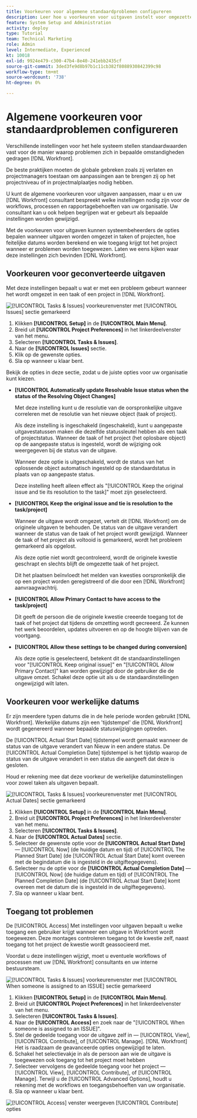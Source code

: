 ```yaml
---
title: Voorkeuren voor algemene standaardproblemen configureren
description: Leer hoe u voorkeuren voor uitgaven instelt voor omgezette uitgaven, werkelijke datums en toegang tot uitgaven.
feature: System Setup and Administration
activity: deploy
type: Tutorial
team: Technical Marketing
role: Admin
level: Intermediate, Experienced
kt: 10018
exl-id: 9924e479-c300-47b4-8e40-241ebb2435cf
source-git-commit: 3ded3fe9d8b97b1c11cb382f8088930842399c98
workflow-type: tm+mt
source-wordcount: '738'
ht-degree: 0%

---
```


# Algemene voorkeuren voor standaardproblemen configureren

Verschillende instellingen voor het hele systeem stellen standaardwaarden vast voor de manier waarop problemen zich in bepaalde omstandigheden gedragen [!DNL Workfront].

De beste praktijken moeten de globale gebreken zoals zij verlaten en projectmanagers toestaan om aanpassingen aan te brengen zij op het projectniveau of in projectmalplaatjes nodig hebben.

U kunt de algemene voorkeuren voor uitgaven aanpassen, maar u en uw [!DNL Workfront] consultant bespreekt welke instellingen nodig zijn voor de workflows, processen en rapportagebehoeften van uw organisatie. Uw consultant kan u ook helpen begrijpen wat er gebeurt als bepaalde instellingen worden gewijzigd.

Met de voorkeuren voor uitgaven kunnen systeembeheerders de opties bepalen wanneer uitgaven worden omgezet in taken of projecten, hoe feitelijke datums worden berekend en wie toegang krijgt tot het project wanneer er problemen worden toegewezen. Laten we eens kijken waar deze instellingen zich bevinden [!DNL Workfront].

## Voorkeuren voor geconverteerde uitgaven

Met deze instellingen bepaalt u wat er met een probleem gebeurt wanneer het wordt omgezet in een taak of een project in [!DNL Workfront].

![[!UICONTROL Tasks & Issues] voorkeurenvenster met [!UICONTROL Issues] sectie gemarkeerd](assets/admin-fund-issue-prefs-converting.png)

1. Klikken **[!UICONTROL Setup]** in de **[!UICONTROL Main Menu]**.
1. Breid uit **[!UICONTROL Project Preferences]** in het linkerdeelvenster van het menu.
1. Selecteren **[!UICONTROL Tasks & Issues]**.
1. Naar de **[!UICONTROL Issues]** sectie.
1. Klik op de gewenste opties.
1. Sla op wanneer u klaar bent.

Bekijk de opties in deze sectie, zodat u de juiste opties voor uw organisatie kunt kiezen.

* **[!UICONTROL Automatically update Resolvable Issue status when the status of the Resolving Object Changes]**

   Met deze instelling kunt u de resolutie van de oorspronkelijke uitgave correleren met de resolutie van het nieuwe object (taak of project).

   Als deze instelling is ingeschakeld (ingeschakeld), kunt u aangepaste uitgavestatussen maken die dezelfde statussleutel hebben als een taak of projectstatus. Wanneer de taak of het project (het oplosbare object) op de aangepaste status is ingesteld, wordt de wijziging ook weergegeven bij de status van de uitgave.

   Wanneer deze optie is uitgeschakeld, wordt de status van het oplossende object automatisch ingesteld op de standaardstatus in plaats van op aangepaste status.

   Deze instelling heeft alleen effect als &quot;[!UICONTROL Keep the original issue and tie its resolution to the task]&quot; moet zijn geselecteerd.

* **[!UICONTROL Keep the original issue and tie is resolution to the task/project]**

   Wanneer de uitgave wordt omgezet, vertelt dit [!DNL Workfront] om de originele uitgaven te behouden. De status van de uitgave verandert wanneer de status van de taak of het project wordt gewijzigd. Wanneer de taak of het project als voltooid is gemarkeerd, wordt het probleem gemarkeerd als opgelost.

   Als deze optie niet wordt gecontroleerd, wordt de originele kwestie geschrapt en slechts blijft de omgezette taak of het project.

   Dit het plaatsen beïnvloedt het melden van kwesties oorspronkelijk die op een project worden geregistreerd of die door een [!DNL Workfront] aanvraagwachtrij.

* **[!UICONTROL Allow Primary Contact to have access to the task/project]**

   Dit geeft de persoon die de originele kwestie creeerde toegang tot de taak of het project dat tijdens de omzetting wordt gecreeerd. Ze kunnen het werk beoordelen, updates uitvoeren en op de hoogte blijven van de voortgang.

* **[!UICONTROL Allow these settings to be changed during conversion]**

   Als deze optie is geselecteerd, betekent dit de standaardinstellingen voor &quot;[!UICONTROL Keep original issue]&quot; en &quot;[!UICONTROL Allow Primary Contact]&quot; kan worden gewijzigd door de gebruiker die de uitgave omzet. Schakel deze optie uit als u de standaardinstellingen ongewijzigd wilt laten.

<!---
learn more URLs
Configure system-wide task and issue preferences
Issue statuses
Create and customize system-wide statuses
--->

## Voorkeuren voor werkelijke datums

Er zijn meerdere typen datums die in de hele periode worden gebruikt [!DNL Workfront]. Werkelijke datums zijn een &#39;tijdstempel&#39; die [!DNL Workfront] wordt gegenereerd wanneer bepaalde statuswijzigingen optreden.

De [!UICONTROL Actual Start Date] tijdstempel wordt gemaakt wanneer de status van de uitgave verandert van Nieuw in een andere status. De [!UICONTROL Actual Completion Date] tijdstempel is het tijdstip waarop de status van de uitgave verandert in een status die aangeeft dat deze is gesloten.

Houd er rekening mee dat deze voorkeur de werkelijke datuminstellingen voor zowel taken als uitgaven bepaalt.

![[!UICONTROL Tasks & Issues] voorkeurenvenster met [!UICONTROL Actual Dates] sectie gemarkeerd](assets/admin-fund-issue-prefs-actual-dates.png)

1. Klikken **[!UICONTROL Setup]** in de **[!UICONTROL Main Menu]**.
1. Breid uit **[!UICONTROL Project Preferences]** in het linkerdeelvenster van het menu.
1. Selecteren **[!UICONTROL Tasks & Issues]**.
1. Naar de **[!UICONTROL Actual Dates]** sectie.
1. Selecteer de gewenste optie voor de **[!UICONTROL Actual Start Date]** — [!UICONTROL Now] (de huidige datum en tijd) of [!UICONTROL The Planned Start Date] (de [!UICONTROL Actual Start Date] komt overeen met de begindatum die is ingesteld in de uitgiftegegevens).
1. Selecteer nu de optie voor de **[!UICONTROL Actual Completion Date]** — [!UICONTROL Now] (de huidige datum en tijd) of [!UICONTROL The Planned Completion Date] (de [!UICONTROL Actual Start Date] komt overeen met de datum die is ingesteld in de uitgiftegegevens).
1. Sla op wanneer u klaar bent.


<!---
learn more URLs
Definitions for the project, task, and issue dates within Workfront
Configure system-wide task and issue preferences
--->

## Toegang tot problemen

De [!UICONTROL Access] Met instellingen voor uitgaven bepaalt u welke toegang een gebruiker krijgt wanneer een uitgave in Workfront wordt toegewezen. Deze montages controleren toegang tot de kwestie zelf, naast toegang tot het project de kwestie wordt geassocieerd met.

Voordat u deze instellingen wijzigt, moet u eventuele workflows of processen met uw [!DNL Workfront] consultants en uw interne bestuursteam.

![[!UICONTROL Tasks & Issues] voorkeurenvenster met [!UICONTROL When someone is assigned to an ISSUE] sectie gemarkeerd](assets/admin-fund-issue-prefs-access-1.png)

1. Klikken **[!UICONTROL Setup]** in de **[!UICONTROL Main Menu]**.
1. Breid uit **[!UICONTROL Project Preferences]** in het linkerdeelvenster van het menu.
1. Selecteren **[!UICONTROL Tasks & Issues]**.
1. Naar de **[!UICONTROL Access]** en zoek naar de &quot;[!UICONTROL When someone is assigned to an ISSUE]&quot;.
1. Stel de gedeelde toegang voor de uitgave zelf in — [!UICONTROL View], [!UICONTROL Contribute], of [!UICONTROL Manage]. [!DNL Workfront] Het is raadzaam de geavanceerde opties ongewijzigd te laten.
1. Schakel het selectievakje in als de persoon aan wie de uitgave is toegewezen ook toegang tot het project moet hebben
1. Selecteer vervolgens de gedeelde toegang voor het project — [!UICONTROL View], [!UICONTROL Contribute], of [!UICONTROL Manage]. Terwijl u de [!UICONTROL Advanced Options], houdt u rekening met de workflows en toegangsbehoeften van uw organisatie.
1. Sla op wanneer u klaar bent.

![[!UICONTROL Access] venster weergeven [!UICONTROL Contribute] opties](assets/admin-fund-issue-prefs-access-2.png)

<!---
learn more URLs
Configure system-wide task and issue preferences
Grant access to issues
--->
